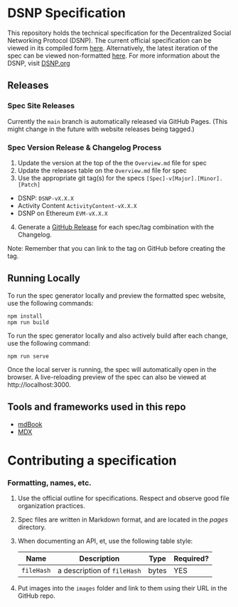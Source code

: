 # DSNP Specification

This repository holds the technical specification for the Decentralized Social Networking Protocol (DSNP).
The current official specification can be viewed in its compiled form [here](https://spec.dsnp.org).
Alternatively, the latest iteration of the spec can be viewed non-formatted [here](https://github.com/LibertyDSNP/spec/tree/main/pages).
For more information about the DSNP, visit [DSNP.org](https://www.dsnp.org)

## Releases

### Spec Site Releases

Currently the `main` branch is automatically released via GitHub Pages.
(This might change in the future with website releases being tagged.)

### Spec Version Release & Changelog Process

1. Update the version at the top of the the `Overview.md` file for spec
2. Update the releases table on the `Overview.md` file for spec
3. Use the appropriate git tag(s) for the specs `[Spec]-v[Major].[Minor].[Patch]`
  - DSNP: `DSNP-vX.X.X`
  - Activity Content `ActivityContent-vX.X.X`
  - DSNP on Ethereum `EVM-vX.X.X`
4. Generate a [GitHub Release](https://github.com/LibertyDSNP/spec/releases) for each spec/tag combination with the Changelog.

Note: Remember that you can link to the tag on GitHub before creating the tag.

## Running Locally

To run the spec generator locally and preview the formatted spec website, use the following commands:

```
npm install
npm run build
```

To run the spec generator locally and also actively build after each change, use the following command:

```
npm run serve
```

Once the local server is running, the spec will automatically open in the browser. A live-reloading preview of the spec can also be viewed at http://localhost:3000.

## Tools and frameworks used in this repo
* [mdBook](https://rust-lang.github.io/mdBook/)
* [MDX](https://mdxjs.com/)

# Contributing a specification

### Formatting, names, etc.
1. Use the official outline for specifications. Respect and observe good file organization practices.
1. Spec files are written in Markdown format, and are located in the _pages_ directory.
1. When documenting an API, et, use the following table style:

   | Name | Description | Type | Required? |
   | --- | --- | --- | --- |
   | `fileHash` | a description of `fileHash` | bytes | YES |
1. Put images into the `images` folder and link to them using their URL in the GitHub repo.
